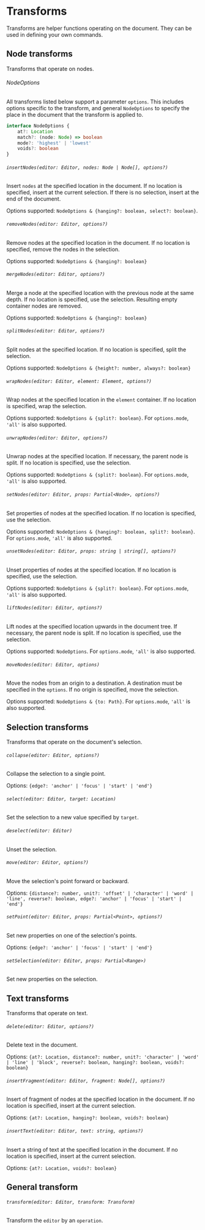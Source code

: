 # Transforms

Transforms are helper functions operating on the document. They can be used in defining your own commands.

## Node transforms

Transforms that operate on nodes.

###### NodeOptions

All transforms listed below support a parameter `options`. This includes options specific to the transform, and general `NodeOptions` to specify the place in the document that the transform is applied to. 

```typescript
interface NodeOptions {
    at?: Location
    match?: (node: Node) => boolean
    mode?: 'highest' | 'lowest'
    voids?: boolean
}
```



###### `insertNodes(editor: Editor, nodes: Node | Node[], options?)`

Insert `nodes` at the specified location in the document.  If no location is specified, insert at the current selection. If there is no selection, insert at the end of the document.

Options supported: `NodeOptions & {hanging?: boolean, select?: boolean}`. 



###### `removeNodes(editor: Editor, options?)`

Remove nodes at the specified location in the document. If no location is specified, remove the nodes in the selection. 

Options supported: `NodeOptions & {hanging?: boolean}` 



###### `mergeNodes(editor: Editor, options?)`

Merge a node at the specified location with the previous node at the same depth. If no location is specified, use the selection. Resulting empty container nodes are removed.

Options supported: `NodeOptions & {hanging?: boolean}`



###### `splitNodes(editor: Editor, options?)`

Split nodes at the specified location. If no location is specified, split the selection.

Options supported: `NodeOptions & {height?: number, always?: boolean}` 



###### `wrapNodes(editor: Editor, element: Element, options?)`

Wrap nodes at the specified location in the `element` container. If no location is specified, wrap the selection.

Options supported: `NodeOptions & {split?: boolean}`. For `options.mode`, `'all'` is also supported.



###### `unwrapNodes(editor: Editor, options?)`

Unwrap nodes at the specified location. If necessary, the parent node is split. If no location is specified, use the selection.

Options supported: `NodeOptions & {split?: boolean}`. For `options.mode`, `'all'` is also supported.



###### `setNodes(editor: Editor, props: Partial<Node>, options?)`

Set properties of nodes at the specified location. If no location is specified, use the selection.

Options supported: `NodeOptions & {hanging?: boolean, split?: boolean}`. For `options.mode`, `'all'` is also supported.



###### `unsetNodes(editor: Editor, props: string | string[], options?)`

Unset properties of nodes at the specified location. If no location is specified, use the selection.

Options supported: `NodeOptions & {split?: boolean}`. For `options.mode`, `'all'` is also supported.



###### `liftNodes(editor: Editor, options?)`

Lift nodes at the specified location upwards in the document tree. If necessary, the parent node is split. If no location is specified, use the selection.

Options supported: `NodeOptions`. For `options.mode`, `'all'` is also supported.



###### `moveNodes(editor: Editor, options)`

Move the nodes from an origin to a destination. A destination must be specified in the `options`.  If no origin is specified, move the selection.

Options supported: `NodeOptions & {to: Path}`. For `options.mode`, `'all'` is also supported.



## Selection transforms

Transforms that operate on the document's selection.

###### `collapse(editor: Editor, options?)`

Collapse the selection to a single point.

Options:  `{edge?: 'anchor' | 'focus' | 'start' | 'end'}`



###### `select(editor: Editor, target: Location)`

Set the selection to a new value specified by `target`.



###### `deselect(editor: Editor)`

Unset the selection.



###### `move(editor: Editor, options?)`

Move the selection's point forward or backward.

Options: `{distance?: number, unit?: 'offset' | 'character' | 'word' | 'line', reverse?: boolean, edge?: 'anchor' | 'focus' | 'start' | 'end'}`



###### `setPoint(editor: Editor, props: Partial<Point>, options?)`

Set new properties on one of the selection's points.

Options: `{edge?: 'anchor' | 'focus' | 'start' | 'end'}`



###### `setSelection(editor: Editor, props: Partial<Range>)`

Set new properties on the selection.



## Text transforms

Transforms that operate on text.



###### `delete(editor: Editor, options?)`

Delete text in the document.

Options: `{at?: Location, distance?: number, unit?: 'character' | 'word' | 'line' | 'block', reverse?: boolean, hanging?: boolean, voids?: boolean}`



###### `insertFragment(editor: Editor, fragment: Node[], options?)`

Insert of fragment of nodes at the specified location in the document. If no location is specified, insert at the current selection.

Options: `{at?: Location, hanging?: boolean, voids?: boolean}`



###### `insertText(editor: Editor, text: string, options?)`

Insert a string of text at the specified location in the document. If no location is specified, insert at the current selection.

Options: `{at?: Location, voids?: boolean}`



## General transform

###### `transform(editor: Editor, transform: Transform)`

Transform the `editor` by an `operation`.






